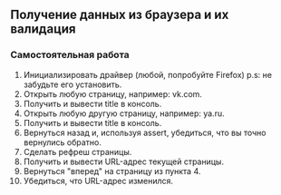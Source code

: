 ## Получение данных из браузера и их валидация

### Самостоятельная работа
1. Инициализировать драйвер (любой, попробуйте Firefox) p.s: не забудьте его установить.
2. Открыть любую страницу, например: vk.com.
3. Получить и вывести title в консоль.
4. Открыть любую другую страницу, например: ya.ru.
5. Получить и вывести title в консоль.
6. Вернуться назад и, используя assert, убедиться, что вы точно вернулись обратно.
7. Сделать рефреш страницы.
8. Получить и вывести URL-адрес текущей страницы.
9. Вернуться "вперед" на страницу из пункта 4.
10. Убедиться, что URL-адрес изменился.